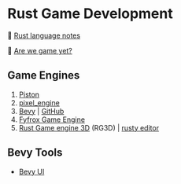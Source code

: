 # Rust Game Development

:notebook_with_decorative_cover: [Rust language notes](development-docs/programming-and-development/other-programming-languages/rust-language.md)

:link: [Are we game yet?](https://arewegameyet.com/)

## Game Engines

1. [Piston](https://www.piston.rs/)
2. [pixel_engine](https://lib.rs/crates/pixel_engine)
3. [Bevy](http://bevyengine.org/) | [GitHub](https://github.com/bevyengine/bevy)
4. [Fyfrox Game Engine](https://fyrox.rs/)
5. [Rust Game engine 3D](https://rg3d.rs/) (RG3D) | [rusty editor](https://github.com/rg3dengine/rusty-editor)

## Bevy Tools

- [Bevy UI](https://github.com/jkb0o/belly)
